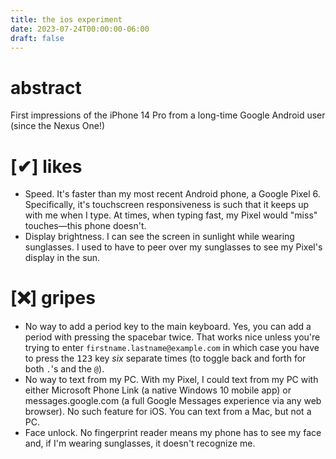 ```yaml
---
title: the ios experiment
date: 2023-07-24T00:00:00-06:00
draft: false
---
```


# abstract
First impressions of the iPhone 14 Pro from a long-time Google Android user (since the Nexus One!)

# [✔] likes
- <g>Speed</g>.  It's faster than my most recent Android phone, a Google Pixel 6.  Specifically, it's touchscreen responsiveness is such that it keeps up with me when I type.  At times, when typing fast, my Pixel would "miss" touches—this phone doesn't.
- <g>Display brightness</g>.  I can see the screen in sunlight while wearing sunglasses.  I used to have to peer over my sunglasses to see my Pixel's display in the sun.

# [❌] gripes 
- <r>No way to add a period key to the main keyboard</r>.  Yes, you can add a period with pressing the spacebar twice.  That works nice unless you're trying to enter `firstname.lastname@example.com` in which case you have to press the <kbd>123</kbd> key *six* separate times (to toggle back and forth for both `.`'s and the `@`).
- <r>No way to text from my PC</r>.  With my Pixel, I could text from my PC with either Microsoft Phone Link (a native Windows 10 mobile app) or messages.google.com (a full Google Messages experience via any web browser).  No such feature for iOS.  You can text from a Mac, but not a PC.
- <r>Face unlock</r>.  No fingerprint reader means my phone has to see my face and, if I'm wearing sunglasses, it doesn't recognize me.